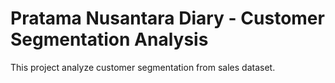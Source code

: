 # Pratama Nusantara Diary - Customer Segmentation Analysis
This project analyze customer segmentation from sales dataset.
